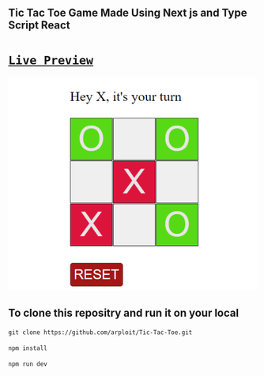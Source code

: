 ## Tic Tac Toe Game Made Using Next js and Type Script React

# [`Live Preview`](https://arploit-tick-tack-toe.netlify.app/)

![Game image](/Tik-Tac-Toe.png)

## To clone this repositry and run it on your local

```
git clone https://github.com/arploit/Tic-Tac-Toe.git

npm install

npm run dev

```
